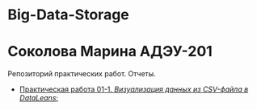 # Big-Data-Storage
# Соколова Марина АДЭУ-201
Репозиторий практических работ. Отчеты.
- [Практическая работа 01-1. *Визуализация данных из CSV-файла в DataLeans*;](Big-Data.Pr%2001-1.pdf)
